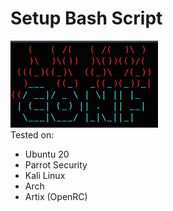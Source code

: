 
# Setup Bash Script
![Logo](/readme.gif "Logo")  
Tested on:  
+ Ubuntu 20
+ Parrot Security
+ Kali Linux
+ Arch
+ Artix (OpenRC)